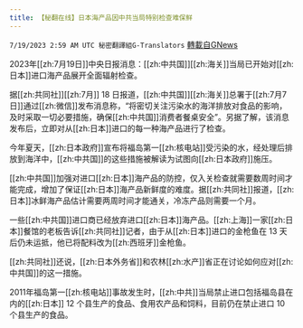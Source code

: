 ```yaml
---
title: 【秘翻在线】日本海产品因中共当局特别检查难保鲜
---
```

`7/19/2023 2:59 AM UTC 秘密翻譯組G-Translators` [轉載自GNews](https://gnews.org/articles/1470666)

2023年[[zh:7月19日]]中央日报消息：[[zh:中共国]][[zh:海关]]当局已开始对[[zh:日本]]进口海产品展开全面辐射检查。

据[[zh:共同社]][[zh:7月]] 18 日报道，[[zh:中共国]][[zh:海关]]总署于[[zh:7月7日]]通过[[zh:微信]]发布消息称，“将密切关注污染水的海洋排放对食品的影响，及时采取一切必要措施，确保[[zh:中共国]]消费者餐桌安全”。另据了解，该消息发布后，立即对从[[zh:日本]]进口的每一种海产品进行了检查。

今年夏天，[[zh:日本政府]]宣布将福岛第一[[zh:核电站]]受污染的水，经处理后排放到海洋中，[[zh:中共国]]的这些措施被解读为试图向[[zh:日本政府]]施压。

[[zh:中共国]]加强对进口[[zh:日本]]海产品的防控，仅入关检查就需要数周时间才能完成，增加了保证[[zh:日本]]海产品新鲜度的难度。据[[zh:共同社]]报道，[[zh:日本]]冰鲜海产品估计需要两周时间才能通关，冷冻产品则需要一个月。

一些[[zh:中共国]]进口商已经放弃进口[[zh:日本]]海产品。[[zh:上海]]一家[[zh:日本]]餐馆的老板告诉[[zh:共同社]]记者，由于从[[zh:日本]]进口的金枪鱼在 13 天后仍未运抵，他已将配料改为[[zh:西班牙]]金枪鱼。

[[zh:共同社]]还说，[[zh:日本外务省]]和农林[[zh:水产]]省正在讨论如何应对[[zh:中共国]]的这一措施。

2011年福岛第一[[zh:核电站]]事故发生时，[[zh:中共]]当局禁止进口包括福岛县在内的[[zh:日本]] 12 个县生产的食品、食用农产品和饲料，目前仍在禁止进口 10 个县生产的食品。
